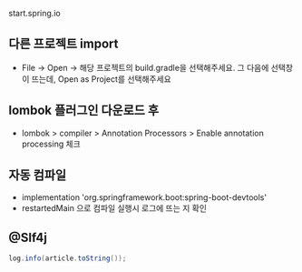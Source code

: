 start.spring.io


## 다른 프로젝트 import
- File -> Open -> 해당 프로젝트의 build.gradle을 선택해주세요. 그 다음에 선택창이 뜨는데, Open as Project를 선택해주세요

## lombok 플러그인 다운로드 후 
- lombok > compiler > Annotation Processors > Enable annotation processing 체크 

## 자동 컴파일
- implementation 'org.springframework.boot:spring-boot-devtools'
- restartedMain 으로 컴파일 실행시 로그에 뜨는 지 확인

## @Slf4j
```java
log.info(article.toString());
```
